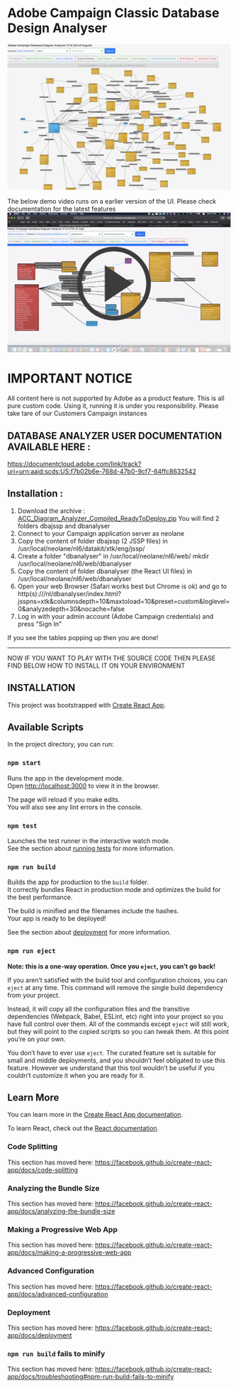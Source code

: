 # Adobe Campaign Classic Database Design Analyser

![Example Capture](Screenshot%202020-09-12%20at%2022.54.18.png)

The below demo video runs on a earlier version of the UI. Please check documentation for the latest features
<a href="https://www.youtube.com/watch?v=q4B48dKHl_s" rel="Quick Demo">![Quick Demo](Screenshot%202020-09-12%20at%2023.51.24.png)</a>

# IMPORTANT NOTICE 
All content here is not supported by Adobe as a product feature. This is all pure custom code. Using it, running it is under you responsibility. Please take tare of our Customers Campaign instances

## DATABASE ANALYZER USER DOCUMENTATION AVAILABLE HERE :
https://documentcloud.adobe.com/link/track?uri=urn:aaid:scds:US:f7b02b6e-768d-47b0-9cf7-64ffc8632542

## Installation : 
1. Download the archive : [ACC_Diagram_Analyzer_Compiled_ReadyToDeploy.zip](ACC_Diagram_Analyzer_Compiled_ReadyToDeploy.zip)
  You will find 2 folders dbajssp and dbanalyser
2. Connect to your Campaign application server as neolane
3. Copy the content of folder dbajssp (2 JSSP files) in /usr/local/neolane/nl6/datakit/xtk/eng/jssp/
4. Create a folder "dbanalyser" in /usr/local/neolane/nl6/web/
    mkdir /usr/local/neolane/nl6/web/dbanalyser
5. Copy the content of folder dbanalyser (the React UI files) in /usr/local/neolane/nl6/web/dbanalyser
6. Open your web Browser (Safari works best but Chrome is ok) and go to http(s)://<yourCampaignServerURL>/nl/dbanalyser/index.html?jsspns=xtk&columnsdepth=10&maxtoload=10&preset=custom&loglevel=0&analyzedepth=30&nocache=false
7. Log in with your admin account (Adobe Campaign credentials) and press "Sign In"

If you see the tables popping up then you are done!
**** **********************************************************************************

NOW IF YOU WANT TO PLAY WITH THE SOURCE CODE THEN PLEASE FIND BELOW HOW TO INSTALL IT ON YOUR ENVIRONMENT

## INSTALLATION

This project was bootstrapped with [Create React App](https://github.com/facebook/create-react-app).

## Available Scripts

In the project directory, you can run:

### `npm start`

Runs the app in the development mode.<br>
Open [http://localhost:3000](http://localhost:3000) to view it in the browser.

The page will reload if you make edits.<br>
You will also see any lint errors in the console.

### `npm test`

Launches the test runner in the interactive watch mode.<br>
See the section about [running tests](https://facebook.github.io/create-react-app/docs/running-tests) for more information.

### `npm run build`

Builds the app for production to the `build` folder.<br>
It correctly bundles React in production mode and optimizes the build for the best performance.

The build is minified and the filenames include the hashes.<br>
Your app is ready to be deployed!

See the section about [deployment](https://facebook.github.io/create-react-app/docs/deployment) for more information.

### `npm run eject`

**Note: this is a one-way operation. Once you `eject`, you can’t go back!**

If you aren’t satisfied with the build tool and configuration choices, you can `eject` at any time. This command will remove the single build dependency from your project.

Instead, it will copy all the configuration files and the transitive dependencies (Webpack, Babel, ESLint, etc) right into your project so you have full control over them. All of the commands except `eject` will still work, but they will point to the copied scripts so you can tweak them. At this point you’re on your own.

You don’t have to ever use `eject`. The curated feature set is suitable for small and middle deployments, and you shouldn’t feel obligated to use this feature. However we understand that this tool wouldn’t be useful if you couldn’t customize it when you are ready for it.

## Learn More

You can learn more in the [Create React App documentation](https://facebook.github.io/create-react-app/docs/getting-started).

To learn React, check out the [React documentation](https://reactjs.org/).

### Code Splitting

This section has moved here: https://facebook.github.io/create-react-app/docs/code-splitting

### Analyzing the Bundle Size

This section has moved here: https://facebook.github.io/create-react-app/docs/analyzing-the-bundle-size

### Making a Progressive Web App

This section has moved here: https://facebook.github.io/create-react-app/docs/making-a-progressive-web-app

### Advanced Configuration

This section has moved here: https://facebook.github.io/create-react-app/docs/advanced-configuration

### Deployment

This section has moved here: https://facebook.github.io/create-react-app/docs/deployment

### `npm run build` fails to minify

This section has moved here: https://facebook.github.io/create-react-app/docs/troubleshooting#npm-run-build-fails-to-minify
